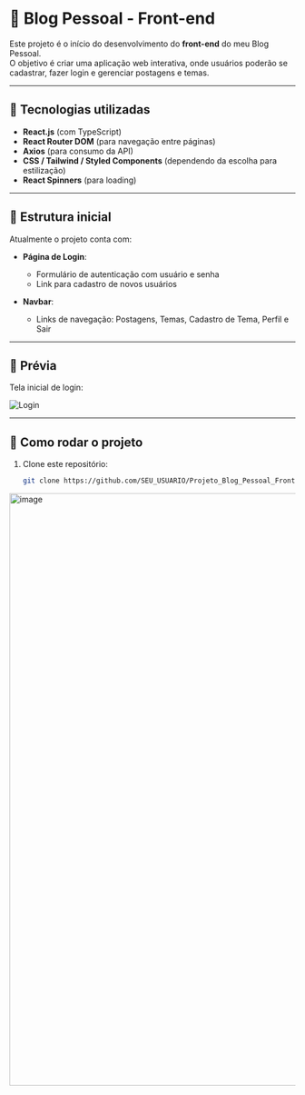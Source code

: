 # 📘 Blog Pessoal - Front-end

Este projeto é o início do desenvolvimento do **front-end** do meu Blog Pessoal.  
O objetivo é criar uma aplicação web interativa, onde usuários poderão se cadastrar, fazer login e gerenciar postagens e temas.

---

## 🚀 Tecnologias utilizadas

- **React.js** (com TypeScript)
- **React Router DOM** (para navegação entre páginas)
- **Axios** (para consumo da API)
- **CSS / Tailwind / Styled Components** (dependendo da escolha para estilização)
- **React Spinners** (para loading)

---

## 📂 Estrutura inicial

Atualmente o projeto conta com:

- **Página de Login**:  
  - Formulário de autenticação com usuário e senha  
  - Link para cadastro de novos usuários  

- **Navbar**:  
  - Links de navegação: Postagens, Temas, Cadastro de Tema, Perfil e Sair  

---

## 📸 Prévia

Tela inicial de login:

![Login](./src/assets/preview-login.png)

---

## 🔧 Como rodar o projeto

1. Clone este repositório:
   ```bash
   git clone https://github.com/SEU_USUARIO/Projeto_Blog_Pessoal_Front.git

<img width="2048" height="1043" alt="image" src="https://github.com/user-attachments/assets/23b0dc3b-1dbf-4e26-9cf0-b1e88fddacd8" />

